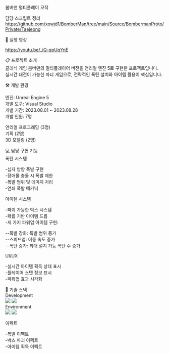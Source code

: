 봄버맨 멀티플레이 모작

담당 스크립트 정리  
https://github.com/xowjd1/BomberMan/tree/main/Source/BombermanProto/Private/Taejeong

📱 실행 영상  

https://youtu.be/_iQ-qpUqYnE

📋 프로젝트 소개  
클래식 게임 봄버맨의 멀티플레이어 버전을 언리얼 엔진 5로 구현한 프로젝트입니다.  
실시간 대전이 가능한 파티 게임으로, 전략적인 폭탄 설치와 아이템 활용이 핵심입니다.  
  
🛠 개발 환경  
  
엔진: Unreal Engine 5  
개발 도구: Visual Studio  
개발 기간: 2023.08.01 ~ 2023.08.28  
개발 인원: 7명  
  
언리얼 프로그래밍 (3명)  
기획 (2명)  
3D 모델링 (2명)  
  
  
  
💻 담당 구현 기능  
폭탄 시스템  
  
-십자 방향 폭발 구현  
-장애물 충돌 시 폭발 제한  
-폭발 범위 및 데미지 처리  
-연쇄 폭발 메카닉  
  
아이템 시스템  
  
-파괴 가능한 박스 시스템  
-확률 기반 아이템 드롭  
-세 가지 파워업 아이템 구현:  
  
--폭발 강화: 폭발 범위 증가  
--스피드업: 이동 속도 증가  
--폭탄 증가: 최대 설치 가능 폭탄 수 증가  
  
  
  
UI/UX  
  
-실시간 아이템 획득 상태 표시  
-플레이어 스탯 정보 표시  
-파워업 효과 시각화  

🔧 기술 스택  
Development  
<img src="https://img.shields.io/badge/Unreal Engine-0E1128?style=flat-square&logo=Unreal Engine&logoColor=white"/> <img src="https://img.shields.io/badge/C++-00599C?style=flat-square&logo=C%2B%2B&logoColor=white"/>  
Environment  
<img src="https://img.shields.io/badge/Visual Studio-5C2D91?style=flat-square&logo=Visual Studio&logoColor=white"/> <img src="https://img.shields.io/badge/Git-F05032?style=flat-square&logo=Git&logoColor=white"/>  
  
이펙트  
  
-폭발 이펙트  
-박스 파괴 이펙트  
-아이템 획득 이펙트  
